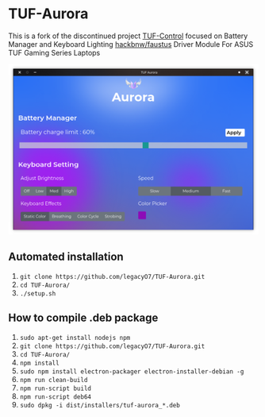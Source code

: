 
# TUF-Aurora

This is a fork of the discontinued project [TUF-Control](https://github.com/icodelifee/TUF-Control.git) focused on Battery Manager and Keyboard Lighting <a href="https://github.com/hackbnw/faustus">hackbnw/faustus</a> Driver Module For ASUS TUF Gaming Series Laptops

<img src="https://github.com/legacyO7/TUF-Aurora/raw/master/images/ss.png"/> 

## Automated installation
<ol>
  <li><code>git clone https://github.com/legacyO7/TUF-Aurora.git</code></li>
  <li><code>cd TUF-Aurora/</code></li>
  <li><code>./setup.sh</code></li>
</ol>

## How to compile .deb package
<ol>
  <li><code>sudo apt-get install nodejs npm</code></li>
  <li><code>git clone https://github.com/legacyO7/TUF-Aurora.git</code></li>
  <li><code>cd TUF-Aurora/</code></li>
  <li><code>npm install</code></li>
  <li><code>sudo npm install electron-packager electron-installer-debian -g</code></li>
  <li><code>npm run clean-build</code></li>
  <li><code>npm run-script build</code></li>
  <li><code>npm run-script deb64</code></li>
  <li><code>sudo dpkg -i dist/installers/tuf-aurora_*.deb</code></li>
</ol>